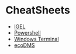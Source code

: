 # CheatSheets

- [IGEL](IGEL.md)
- [Powershell](Powershell.md)
- [Windows Terminal](WindowsTerminal.md)
- [ecoDMS](ecoDMS.md)
